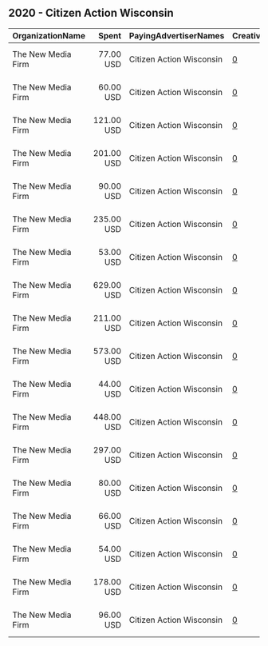 ## 2020 - Citizen Action Wisconsin 
|OrganizationName|Spent|PayingAdvertiserNames|CreativeUrls|Impressions|Genders|AgeBrackets|CountryCodes|BillingAddresses|CandidateBallotInformation|
|:---|---:|:---|:---|---:|:---|:---|:---|:---|:---|
|The New Media Firm|77.00 USD|Citizen Action Wisconsin|[0](https://www.snap.com/political-ads/asset/a58583da8d753e7dee33f1fa01ef427823dc6b7a66816f87e272d9227a3e9f54?mediaType=mp4)|10,846||18+|united states|"1730 Rhode Island Ave, NW Ste 213,Washington,20036,US"|Citizen Action Wisconsin|
|The New Media Firm|60.00 USD|Citizen Action Wisconsin|[0](https://www.snap.com/political-ads/asset/a58583da8d753e7dee33f1fa01ef427823dc6b7a66816f87e272d9227a3e9f54?mediaType=mp4)|8,885||18+|united states|"1730 Rhode Island Ave, NW Ste 213,Washington,20036,US"|Citizen Action Wisconsin|
|The New Media Firm|121.00 USD|Citizen Action Wisconsin|[0](https://www.snap.com/political-ads/asset/a58583da8d753e7dee33f1fa01ef427823dc6b7a66816f87e272d9227a3e9f54?mediaType=mp4)|18,130||18+|united states|"1730 Rhode Island Ave, NW Ste 213,Washington,20036,US"|Citizen Action Wisconsin|
|The New Media Firm|201.00 USD|Citizen Action Wisconsin|[0](https://www.snap.com/political-ads/asset/3ab1186fa50f9c065bedfabad45df7c2aa0b65ce81b1de5b91c1e343b813dfb6?mediaType=mp4)|29,265||18+|united states|"1730 Rhode Island Ave, NW Ste 213,Washington,20036,US"|Citizen Action Wisconsin|
|The New Media Firm|90.00 USD|Citizen Action Wisconsin|[0](https://www.snap.com/political-ads/asset/3ab1186fa50f9c065bedfabad45df7c2aa0b65ce81b1de5b91c1e343b813dfb6?mediaType=mp4)|12,417||18+|united states|"1730 Rhode Island Ave, NW Ste 213,Washington,20036,US"|Citizen Action Wisconsin|
|The New Media Firm|235.00 USD|Citizen Action Wisconsin|[0](https://www.snap.com/political-ads/asset/27c44c68449dc384c70ee1d79f0351753ec227cc0dd9c66a473895ce1547bfc0?mediaType=mp4)|57,175||18+|united states|"1730 Rhode Island Ave, NW Ste 213,Washington,20036,US"|Citizen Action Wisconsin|
|The New Media Firm|53.00 USD|Citizen Action Wisconsin|[0](https://www.snap.com/political-ads/asset/a58583da8d753e7dee33f1fa01ef427823dc6b7a66816f87e272d9227a3e9f54?mediaType=mp4)|5,678||18+|united states|"1730 Rhode Island Ave, NW Ste 213,Washington,20036,US"|Citizen Action Wisconsin|
|The New Media Firm|629.00 USD|Citizen Action Wisconsin|[0](https://www.snap.com/political-ads/asset/27c44c68449dc384c70ee1d79f0351753ec227cc0dd9c66a473895ce1547bfc0?mediaType=mp4)|166,142||18+|united states|"1730 Rhode Island Ave, NW Ste 213,Washington,20036,US"|Citizen Action Wisconsin|
|The New Media Firm|211.00 USD|Citizen Action Wisconsin|[0](https://www.snap.com/political-ads/asset/3ab1186fa50f9c065bedfabad45df7c2aa0b65ce81b1de5b91c1e343b813dfb6?mediaType=mp4)|31,433||18+|united states|"1730 Rhode Island Ave, NW Ste 213,Washington,20036,US"|Citizen Action Wisconsin|
|The New Media Firm|573.00 USD|Citizen Action Wisconsin|[0](https://www.snap.com/political-ads/asset/27c44c68449dc384c70ee1d79f0351753ec227cc0dd9c66a473895ce1547bfc0?mediaType=mp4)|133,662||18+|united states|"1730 Rhode Island Ave, NW Ste 213,Washington,20036,US"|Citizen Action Wisconsin|
|The New Media Firm|44.00 USD|Citizen Action Wisconsin|[0](https://www.snap.com/political-ads/asset/3ab1186fa50f9c065bedfabad45df7c2aa0b65ce81b1de5b91c1e343b813dfb6?mediaType=mp4)|4,873||18+|united states|"1730 Rhode Island Ave, NW Ste 213,Washington,20036,US"|Citizen Action Wisconsin|
|The New Media Firm|448.00 USD|Citizen Action Wisconsin|[0](https://www.snap.com/political-ads/asset/27c44c68449dc384c70ee1d79f0351753ec227cc0dd9c66a473895ce1547bfc0?mediaType=mp4)|86,189||18+|united states|"1730 Rhode Island Ave, NW Ste 213,Washington,20036,US"|Citizen Action Wisconsin|
|The New Media Firm|297.00 USD|Citizen Action Wisconsin|[0](https://www.snap.com/political-ads/asset/27c44c68449dc384c70ee1d79f0351753ec227cc0dd9c66a473895ce1547bfc0?mediaType=mp4)|54,663||18+|united states|"1730 Rhode Island Ave, NW Ste 213,Washington,20036,US"|Citizen Action Wisconsin|
|The New Media Firm|80.00 USD|Citizen Action Wisconsin|[0](https://www.snap.com/political-ads/asset/3ab1186fa50f9c065bedfabad45df7c2aa0b65ce81b1de5b91c1e343b813dfb6?mediaType=mp4)|11,369||18+|united states|"1730 Rhode Island Ave, NW Ste 213,Washington,20036,US"|Citizen Action Wisconsin|
|The New Media Firm|66.00 USD|Citizen Action Wisconsin|[0](https://www.snap.com/political-ads/asset/3ab1186fa50f9c065bedfabad45df7c2aa0b65ce81b1de5b91c1e343b813dfb6?mediaType=mp4)|9,225||18+|united states|"1730 Rhode Island Ave, NW Ste 213,Washington,20036,US"|Citizen Action Wisconsin|
|The New Media Firm|54.00 USD|Citizen Action Wisconsin|[0](https://www.snap.com/political-ads/asset/a58583da8d753e7dee33f1fa01ef427823dc6b7a66816f87e272d9227a3e9f54?mediaType=mp4)|7,540||18+|united states|"1730 Rhode Island Ave, NW Ste 213,Washington,20036,US"|Citizen Action Wisconsin|
|The New Media Firm|178.00 USD|Citizen Action Wisconsin|[0](https://www.snap.com/political-ads/asset/27c44c68449dc384c70ee1d79f0351753ec227cc0dd9c66a473895ce1547bfc0?mediaType=mp4)|28,742||18+|united states|"1730 Rhode Island Ave, NW Ste 213,Washington,20036,US"|Citizen Action Wisconsin|
|The New Media Firm|96.00 USD|Citizen Action Wisconsin|[0](https://www.snap.com/political-ads/asset/a58583da8d753e7dee33f1fa01ef427823dc6b7a66816f87e272d9227a3e9f54?mediaType=mp4)|12,104||18+|united states|"1730 Rhode Island Ave, NW Ste 213,Washington,20036,US"|Citizen Action Wisconsin|
